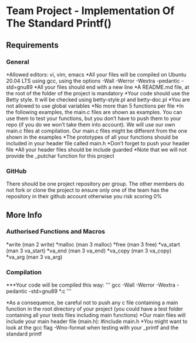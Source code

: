 Team Project - Implementation Of The Standard Printf()
======================================================

Requirements
------------

### General

*Allowed editors: vi, vim, emacs
*All your files will be compiled on Ubuntu 20.04 LTS using gcc, using the options -Wall -Werror -Wextra -pedantic -std=gnu89
*All your files should end with a new line
*A README.md file, at the root of the folder of the project is mandatory
*Your code should use the Betty style. It will be checked using betty-style.pl and betty-doc.pl
*You are not allowed to use global variables
*No more than 5 functions per file
*In the following examples, the main.c files are shown as examples. You can use them to test your functions, but you don’t have to push them to your repo (if you do we won’t take them into account). We will use our own main.c files at compilation. Our main.c files might be different from the one shown in the examples
*The prototypes of all your functions should be included in your header file called main.h
*Don’t forget to push your header file
*All your header files should be include guarded
*Note that we will not provide the _putchar function for this project

### GitHub

There should be one project repository per group. The other members do not fork or clone the project to ensure only one of the team has the repository in their github account otherwise you risk scoring 0%

More Info
---------

### Authorised Functions and Macros

*write (man 2 write)
*malloc (man 3 malloc)
*free (man 3 free)
*va_start (man 3 va_start)
*va_end (man 3 va_end)
*va_copy (man 3 va_copy)
*va_arg (man 3 va_arg)

### Compilation

***Your code will be compiled this way:
'''
gcc -Wall -Werror -Wextra -pedantic -std=gnu89 *.c
'''

*As a consequence, be careful not to push any c file containing a main function in the root directory of your project (you could have a test folder containing all your tests files including main functions)
*Our main files will include your main header file (main.h): #include main.h
*You might want to look at the gcc flag -Wno-format when testing with your _printf and the standard printf